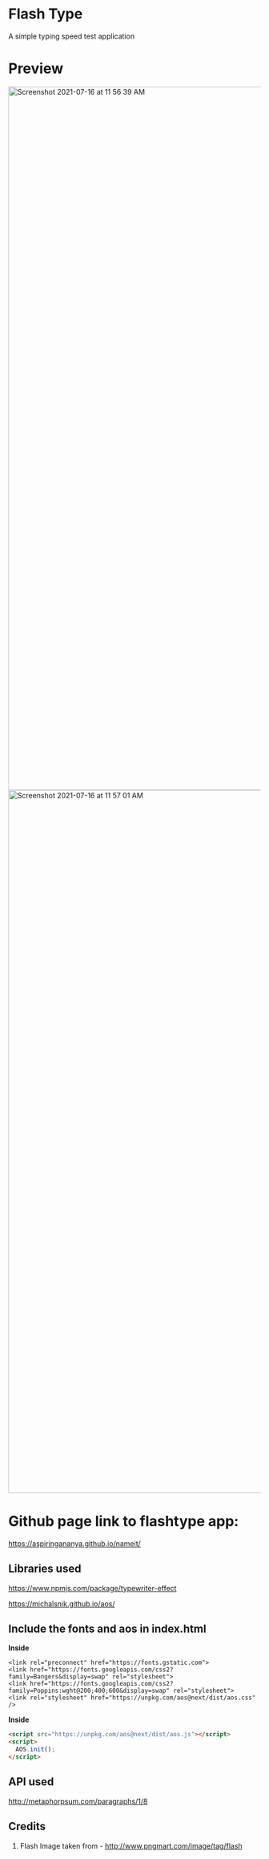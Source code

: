 # Flash Type

A simple typing speed test application

# Preview

<img width="1403" alt="Screenshot 2021-07-16 at 11 56 39 AM" src="https://user-images.githubusercontent.com/33785332/125902509-02f448d7-499c-4fce-8929-9f77d67a7fe0.png">
<img width="1402" alt="Screenshot 2021-07-16 at 11 57 01 AM" src="https://user-images.githubusercontent.com/33785332/125902529-12ddd9da-9619-484a-b18b-a513adf3bbff.png">


# Github page link to flashtype app:

https://aspiringananya.github.io/nameit/

## Libraries used

https://www.npmjs.com/package/typewriter-effect

https://michalsnik.github.io/aos/

## Include the fonts and aos in index.html

**Inside <head>**
  
```
<link rel="preconnect" href="https://fonts.gstatic.com">
<link href="https://fonts.googleapis.com/css2?family=Bangers&display=swap" rel="stylesheet">
<link href="https://fonts.googleapis.com/css2?family=Poppins:wght@200;400;600&display=swap" rel="stylesheet">
<link rel="stylesheet" href="https://unpkg.com/aos@next/dist/aos.css" />
```

**Inside <body>**
  
```html
<script src="https://unpkg.com/aos@next/dist/aos.js"></script>
<script>
  AOS.init();
</script>
```

## API used

http://metaphorpsum.com/paragraphs/1/8

## Credits

1. Flash Image taken from - http://www.pngmart.com/image/tag/flash
